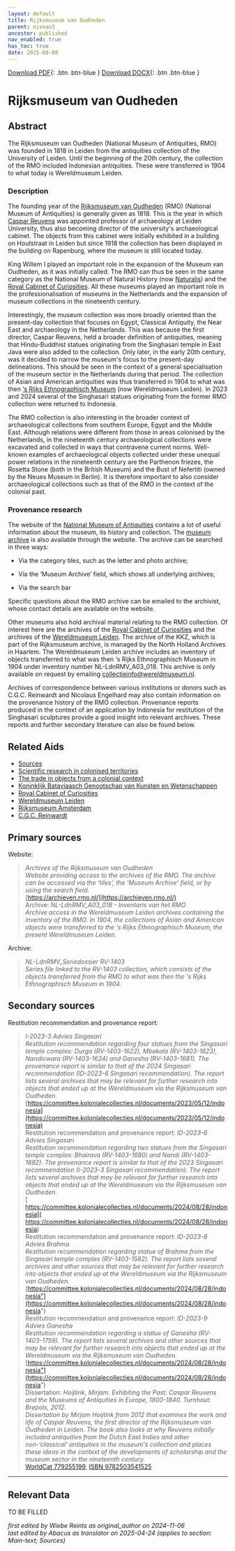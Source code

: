 ```yaml
---
layout: default
title: Rijksmuseum van Oudheden
parent: niveau3
ancestor: published
nav_enabled: true
has_toc: true
date: 2025-08-08
--- 
```



[Download PDF](https://raw.githubusercontent.com/colonial-heritage/research-guides-dev/refs/heads/main/EXPORTS/PDF/niveau3/English/RMO.pdf){: .btn .btn-blue }     [Download DOCX](https://raw.githubusercontent.com/colonial-heritage/research-guides-dev/refs/heads/main/EXPORTS/DOCX/niveau3/English/RMO.docx){: .btn .btn-blue }


# Rijksmuseum van Oudheden


## Abstract

The Rijksmuseum van Oudheden (National Museum of Antiquities, RMO) was founded in 1818 in Leiden from the antiquities collection of the University of Leiden. Until the beginning of the 20th century, the collection of the RMO included Indonesian antiquities. These were transferred in 1904 to what today is Wereldmuseum Leiden.

### Description

The founding year of the [Rijksmuseum van Oudheden](https://www.rmo.nl)  (RMO) (National Museum of Antiquities) is generally given as 1818. This is the year in which [Caspar Reuvens](http://www.wikidata.org/entity/Q1863369) was appointed professor of archaeology at Leiden University, thus also becoming director of the university's archaeological cabinet. The objects from this cabinet were initially exhibited in a building on Houtstraat in Leiden but since 1918 the collection has been displayed in the building on Rapenburg, where the museum is still located today.

King Willem I played an important role in the expansion of the Museum van Oudheden, as it was initially called. The RMO can thus be seen in the same category as the National Museum of Natural History (now [Naturalis]( https://app.colonialcollections.nl/en/research-aids/https%3A%2F%2Fn2t%252Enet%2Fark%3A%2F27023%2Fb897e22a1eae224b0ca13b5ec14d51cb)) and the [Royal Cabinet of Curiosities]( https://app.colonialcollections.nl/en/research-aids/https%3A%2F%2Fn2t%252Enet%2Fark%3A%2F27023%2Fcc7609accb9857dc8ca777ff1d6d4af1). All these museums played an important role in the professionalisation of museums in the Netherlands and the expansion of museum collections in the nineteenth century.

Interestingly, the museum collection was more broadly oriented than the present-day collection that focuses on Egypt, Classical Antiquity, the Near East and archaeology in the Netherlands. This was because the first director, Caspar Reuvens, held a broader definition of antiquities, meaning that Hindu-Buddhist statues originating from the Singhasari temple in East Java were also added to the collection. Only later, in the early 20th century, was it decided to narrow the museum's focus to the present-day delineations. This should be seen in the context of a general specialisation of the museum sector in the Netherlands during that period. The collection of Asian and American antiquities was thus transferred in 1904 to what was then [‘s Rijks Ethnographisch Museum]( https://app.colonialcollections.nl/en/research-aids/https%3A%2F%2Fn2t%252Enet%2Fark%3A%2F27023%2F77c1a0cf982b33b9e88073c4a704049b) (now Wereldmuseum Leiden). In 2023 and 2024 several of the Singhasari statues originating from the former RMO collection were returned to Indonesia.

The RMO collection is also interesting in the broader context of archaeological collections from southern Europe, Egypt and the Middle East. Although relations were different from those in areas colonised by the Netherlands, in the nineteenth century archaeological collections were excavated and collected in ways that contravene current norms. Well-known examples of archaeological objects collected under these unequal power relations in the nineteenth century are the Parthenon friezes, the Rosetta Stone (both in the British Museum) and the Bust of Nefertiti (owned by the Neues Museum in Berlin). It is therefore important to also consider archaeological collections such as that of the RMO in the context of the colonial past.

### Provenance research

The website of the [National Museum of Antiquities](https://www.rmo.nl) contains a lot of useful information about the museum, its history and collection. The [museum archive](https://archieven.rmo.nl/) is also available through the website. The archive can be searched in three ways:

- Via the category tiles, such as the letter and photo archive;

- Via the ‘Museum Archive’ field, which shows all underlying archives;

- Via the search bar

Specific questions about the RMO archive can be emailed to the archivist, whose contact details are available on the website.

Other museums also hold archival material relating to the RMO collection. Of interest here are the archives of the [Royal Cabinet of Curiosities]( https://app.colonialcollections.nl/en/research-aids/https%3A%2F%2Fn2t%252Enet%2Fark%3A%2F27023%2Fcc7609accb9857dc8ca777ff1d6d4af1) and the archives of the [Wereldmuseum Leiden]( https://app.colonialcollections.nl/en/research-aids/https%3A%2F%2Fn2t%252Enet%2Fark%3A%2F27023%2F77c1a0cf982b33b9e88073c4a704049b). The archive of the KKZ, which is part of the Rijksmuseum archive, is managed by the North Holland Archives in Haarlem. The Wereldmuseum Leiden archive includes an inventory of objects transferred to what was then ‘s Rijks Ethnographisch Museum in 1904 under inventory number NL-LdnRMV_A03_018. This archive is only available on request by emailing [collectieinfo@wereldmuseum.nl](mailto:collectieinfo@wereldmuseum.nl). 

Archives of correspondence between various institutions or donors such as C.G.C. Reinwardt and Nicolaus Engelhard may also contain information on the provenance history of the RMO collection. Provenance reports produced in the context of an application by Indonesia for restitution of the Singhasari sculptures provide a good insight into relevant archives. These reports and further secondary literature can also be found below.


## Related Aids

 - [Sources](niveau1/English/Sources_20240501.yml)  
 - [Scientific research in colonised territories](niveau2/English/Science_20240821.yml)  
 - [The trade in objects from a colonial context](niveau2/English/Trade_20240316.yml)  
 - [Koninklijk Bataviaasch Genootschap van Kunsten en Wetenschappen](niveau3/English/BGKW_20240905.yml)  
 - [Royal Cabinet of Curiosities](niveau3/English/KKZ_20240417.yml)  
 - [Wereldmuseum Leiden](niveau3/English/WMLeiden_20240508.yml)  
 - [Rijksmuseum Amsterdam](niveau3/English/RijksmuseumAmsterdam_20240905.yml)  
 - [C.G.C. Reinwardt](niveau3/English/Reinwardt_20241217.yml)  

## Primary sources

Website:
  > *Archives of the Rijksmuseum van Oudheden*  
> _Website providing access to the archives of the RMO. The archive can be accessed via the ‘tiles’, the ‘Museum Archive’ field, or by using the search field._  
> [https://archieven.rmo.nl/](https://archieven.rmo.nl/)  
Archive:
  > *NL-LdnRMV_A03_018 - Inventaris van het RMO*  
> _Archive access in the Wereldmuseum Leiden archives containing the inventory of the RMO. In 1904, the collections of Asian and American objects were transferred to the ‘s Rijks Ethnographisch Museum, the present Wereldmuseum Leiden._  
>   
Archive:
  > *NL-LdnRMV_Seriedossier RV-1403*  
> _Series file linked to the RV-1403 collection, which consists of the objects transferred from the RMO to what was then the ‘s Rijks Ethnographisch Museum in 1904._  
>   
## Secondary sources

Restitution recommendation and provenance report:
  > *I-2023-3 Advies Singasari*  
> _Restitution recommendation regarding four statues from the Singasari temple complex: Durga (RV-1403-1622), Mbakala (RV-1403-1623), Nandicwara (RV-1403-1624) and Ganesha (RV-1403-1681). The provenance report is similar to that of the 2024 Singasari recommendation (ID-2023-6 Singasari recommendation). The report lists several archives that may be relevant for further research into objects that ended up at the Wereldmuseum via the Rijksmuseum van Oudheden._  
> [https://committee.kolonialecollecties.nl/documents/2023/05/12/indonesia](https://committee.kolonialecollecties.nl/documents/2023/05/12/indonesia)  
Restitution recommendation and provenance report:
  > *ID-2023-6 Advies Singasari*  
> _Restitution recommendation regarding two statues from the Singasari temple complex: Bhairava (RV-1403-1680) and Nandi (RV-1403-1682). The provenance report is similar to that of the 2023 Singasari recommendation (I-2023-3 Singasari recommendation). The report lists several archives that may be relevant for further research into objects that ended up at the Wereldmuseum via the Rijksmuseum van Oudheden._  
> [ https://committee.kolonialecollecties.nl/documents/2024/08/28/indonesia]( https://committee.kolonialecollecties.nl/documents/2024/08/28/indonesia)  
Restitution recommendation and provenance report:
  > *ID-2023-8 Advies Brahma*  
> _Restitution recommendation regarding statue of Brahma from the Singasari temple complex (RV-1403-1582). The report lists several archives and other sources that may be relevant for further research into objects that ended up at the Wereldmuseum via the Rijksmuseum van Oudheden._  
> [https://committee.kolonialecollecties.nl/documents/2024/08/28/indonesia"](https://committee.kolonialecollecties.nl/documents/2024/08/28/indonesia")  
Restitution recommendation and provenance report:
  > *ID-2023-9 Advies Ganesha*  
> _Restitution recommendation regarding a statue of Ganesha (RV-1403-1759). The report lists several archives and other sources that may be relevant for further research into objects that ended up at the Wereldmuseum via the Rijksmuseum van Oudheden._  
> [https://committee.kolonialecollecties.nl/documents/2024/08/28/indonesia"](https://committee.kolonialecollecties.nl/documents/2024/08/28/indonesia")  
Dissertation:
  > *Hoijtink, Mirjam. Exhibiting the Past: Caspar Reuvens and the Museums of Antiquities in Europe, 1800-1840. Turnhout: Brepols, 2012.*  
> _Dissertation by Mirjam Hoijtink from 2012 that examines the work and life of Caspar Reuvens, the first director of the Rijksmuseum van Oudheden in Leiden. The book also looks at why Reuvens initially included antiquities from the Dutch East Indies and other non-‘classical’ antiquities in the museum's collection and places these ideas in the context of the developments of scholarship and the museum sector in the nineteenth century._  
> [WorldCat 779255199](https://search.worldcat.org/title/779255199), [ISBN 9782503541525](https://isbnsearch.org/isbn/9782503541525)  


---
## Relevant Data 
TO BE FILLED

_first edited by Wiebe Reints as original_author on 2024-11-06_  
_last edited by Abacus as translator on 2025-04-24
(applies to section: Main-text; Sources)_
        
